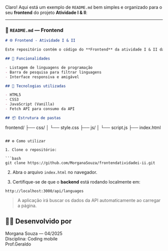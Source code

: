 Claro! Aqui está um exemplo de `README.md` bem simples e organizado para o seu **frontend** do projeto **Atividade I & II**:

---

### 📄 `README.md` — Frontend

```markdown
# 🌐 Frontend - Atividade I & II

Este repositório contém o código do **Frontend** da atividade I & II da disciplina de Desenvolvimento Web. A aplicação exibe uma lista de linguagens de programação obtida a partir de uma API.

## 🔎 Funcionalidades

- Listagem de linguagens de programação
- Barra de pesquisa para filtrar linguagens
- Interface responsiva e amigável

## 🚀 Tecnologias utilizadas

- HTML5
- CSS3
- JavaScript (Vanilla)
- Fetch API para consumo da API

## 📦 Estrutura de pastas

```
frontend/
├── css/
│   └── style.css
├── js/
│   └── script.js
├── index.html
```

## ⚙️ Como utilizar

1. Clone o repositório:

```bash
git clone https://github.com/MorganaSouza/frontendatividadei-ii.git
```

2. Abra o arquivo `index.html` no navegador.

3. Certifique-se de que o **backend** está rodando localmente em:

```
http://localhost:3000/api/languages
```

> A aplicação irá buscar os dados da API automaticamente ao carregar a página.

## 👩‍💻 Desenvolvido por

Morgana Souza — 04/2025  
Disciplina: Coding mobile  
Prof.Geraldo
```
